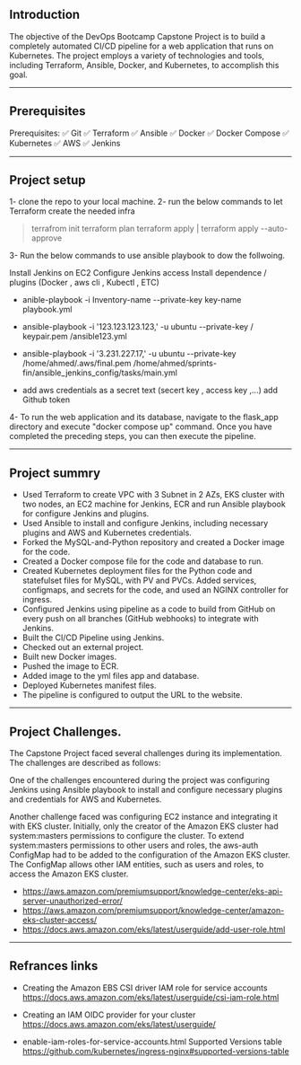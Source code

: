 ## Introduction

The objective of the DevOps Bootcamp Capstone Project is to build a completely automated CI/CD pipeline for a web application that runs on Kubernetes. The project employs a variety of technologies and tools, including Terraform, Ansible, Docker, and Kubernetes, to accomplish this goal.



---------------------------------------------------------------------------------------------
## Prerequisites

Prerequisites:
✅ Git
✅ Terraform
✅ Ansible
✅ Docker
✅ Docker Compose
✅ Kubernetes
✅ AWS
✅ Jenkins

-----------------------------------------------------------------------------------------------

## Project setup

1- clone the repo to your local machine.
2- run the below commands to let Terraform create the needed infra

>terrafrom init 
>terraform plan 
>terraform apply | terraform apply --auto-approve 

3- Run the below commands to use ansible playbook to dow the follwoing.

Install Jenkins on EC2
Configure Jenkins access
Install dependence / plugins (Docker , aws cli , Kubectl , ETC)

 - anible-playbook -i Inventory-name --private-key key-name playbook.yml
 - ansible-playbook -i '123.123.123.123,' -u ubuntu --private-key / keypair.pem /ansible123.yml

 - ansible-playbook -i '3.231.227.17,' -u ubuntu --private-key /home/ahmed/.aws/final.pem /home/ahmed/sprints-fin/ansible_jenkins_config/tasks/main.yml

 - add aws credentials as a secret text (secert key , access key ,...)
add Github token

4- To run the web application and its database, navigate to the flask_app directory and execute "docker compose up" command. Once you have completed the preceding steps, you can then execute the pipeline.

------------------------------------------------------------
## Project summry

- Used Terraform to create VPC with 3 Subnet in 2 AZs, EKS cluster with two nodes, an EC2 machine for Jenkins, ECR and run Ansible playbook for configure Jenkins and plugins.
- Used Ansible to install and configure Jenkins, including necessary plugins and AWS and Kubernetes credentials.
- Forked the MySQL-and-Python repository and created a Docker image for the code.
- Created a Docker compose file for the code and database to run.
- Created Kubernetes deployment files for the Python code and statefulset files for MySQL, with PV and PVCs. Added services, configmaps, and secrets for the code, and used an NGINX controller for ingress.
- Configured Jenkins using pipeline as a code to build from GitHub on every push on all branches (GitHub webhooks) to integrate with Jenkins.
- Built the CI/CD Pipeline using Jenkins.
- Checked out an external project.
- Built new Docker images.
- Pushed the image to ECR.
- Added image to the yml files app and database.
- Deployed Kubernetes manifest files.
- The pipeline is configured to output the URL to the website.
-------------------------------------------------------------------------------------------
## Project Challenges. 

The Capstone Project faced several challenges during its implementation. The challenges are described as follows:

One of the challenges encountered during the project was configuring Jenkins using Ansible playbook to install and configure necessary plugins and credentials for AWS and Kubernetes.

Another challenge faced was configuring EC2 instance and integrating it with EKS cluster. Initially, only the creator of the Amazon EKS cluster had system:masters permissions to configure the cluster. To extend system:masters permissions to other users and roles, the aws-auth ConfigMap had to be added to the configuration of the Amazon EKS cluster. The ConfigMap allows other IAM entities, such as users and roles, to access the Amazon EKS cluster.

- https://aws.amazon.com/premiumsupport/knowledge-center/eks-api-server-unauthorized-error/
- https://aws.amazon.com/premiumsupport/knowledge-center/amazon-eks-cluster-access/
- https://docs.aws.amazon.com/eks/latest/userguide/add-user-role.html
----------------------------------------------------------
## Refrances links

- Creating the Amazon EBS CSI driver IAM role for service accounts https://docs.aws.amazon.com/eks/latest/userguide/csi-iam-role.html

- Creating an IAM OIDC provider for your cluster https://docs.aws.amazon.com/eks/latest/userguide/

- enable-iam-roles-for-service-accounts.html
Supported Versions table https://github.com/kubernetes/ingress-nginx#supported-versions-table